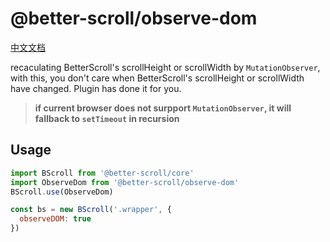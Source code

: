 # @better-scroll/observe-dom

[中文文档](https://github.com/joyjoyful92/better-scroll/blob/master/packages/observe-dom/README_zh-CN.md)

recaculating BetterScroll's scrollHeight or scrollWidth by `MutationObserver`, with this, you don't care when BetterScroll's scrollHeight or scrollWidth have changed. Plugin has done it for you.

> **if current browser does not surpport `MutationObserver`, it will fallback to `setTimeout` in recursion**

## Usage

```js
import BScroll from '@better-scroll/core'
import ObserveDom from '@better-scroll/observe-dom'
BScroll.use(ObserveDom)

const bs = new BScroll('.wrapper', {
  observeDOM: true
})
```
